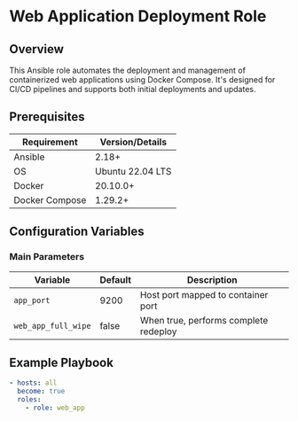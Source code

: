 # Web Application Deployment Role

## Overview
This Ansible role automates the deployment and management of containerized web applications using Docker Compose. It's designed for CI/CD pipelines and supports both initial deployments and updates.

## Prerequisites
| Requirement          | Version/Details              |
|----------------------|------------------------------|
| Ansible              | 2.18+                        |
| OS                   | Ubuntu 22.04 LTS             |
| Docker               | 20.10.0+                     |
| Docker Compose       | 1.29.2+                      |

## Configuration Variables
### Main Parameters
| Variable            | Default | Description                              |
|---------------------|---------|------------------------------------------|
| `app_port`          | 9200    | Host port mapped to container port       |
| `web_app_full_wipe` | false   | When true, performs complete redeploy    |

## Example Playbook

```yaml
- hosts: all
  become: true
  roles:
    - role: web_app
```